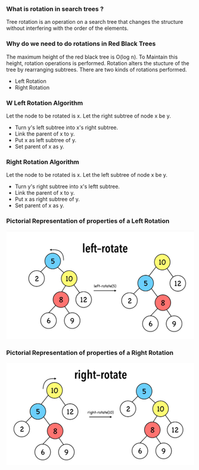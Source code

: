 ### What is rotation in search trees ?

Tree rotation is an operation on a search tree that changes the structure without interfering with the order of the elements.

### Why do we need to do rotations in Red Black Trees
The maximum height of the red black tree is O(log n). To Maintain this height, rotation operations is performed. Rotation alters the stucture of the tree by rearranging subtrees. There are two kinds of rotations performed.

   - Left Rotation
   - Right Rotation

### W Left Rotation Algorithm
Let the node to be rotated is x. Let the right subtree of node x be y.

   - Turn y's left subtree into x's right subtree.
   - Link the parent of x to y.
   - Put x as left subtree of y.
   - Set parent of x as y.

### Right Rotation Algorithm
Let the node to be rotated is x. Let the left subtree of node x be y.

   - Turn y's right subtree into x's leftt subtree.
   - Link the parent of x to y.
   - Put x as right subtree of y.
   - Set parent of x as y.

### Pictorial Representation of properties of a Left Rotation
<img src="images/leftrotate.png"/>

### Pictorial Representation of properties of a Right Rotation
<img src="images/rightrotate.png"/>
